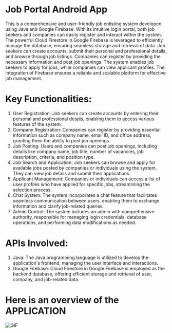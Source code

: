 # Job Portal Android App

This is a comprehensive and user-friendly job enlisting system developed using Java and Google Firebase. With its intuitive login portal, both job seekers and companies can easily register and interact within the system. The powerful Cloud Firestore in Google Firebase is leveraged to efficiently manage the database, ensuring seamless storage and retrieval of data. Job seekers can create accounts, submit their personal and professional details, and browse through job listings. Companies can register by providing the necessary information and post job openings. The system enables job seekers to apply for jobs, while companies can view applicant profiles. The integration of Firebase ensures a reliable and scalable platform for effective job management.

# Key Functionalities:

1. User Registration: Job seekers can create accounts by entering their personal and professional details, enabling them to access various features of the system.
2. Company Registration: Companies can register by providing essential information such as company name, email ID, and office address, granting them the ability to post job openings.
3. Job Posting: Users and companies can post job openings, including details like company name, job title, number of vacancies, job description, criteria, and position type.
4. Job Search and Application: Job seekers can browse and apply for available jobs posted by companies or individuals using the system. They can view job details and submit their applications.
5. Applicant Management: Companies or individuals can access a list of user profiles who have applied for specific jobs, streamlining the selection process.
6. Chat System: The system incorporates a chat feature that facilitates seamless communication between users, enabling them to exchange information and clarify job-related queries.
7. Admin Control: The system includes an admin with comprehensive authority, responsible for managing login credentials, database operations, and performing data modifications as needed.

# APIs Involved:

1. Java: The Java programming language is utilized to develop the application's frontend, managing the user interface and interactions.
2. Google Firebase: Cloud Firestore in Google Firebase is employed as the backend database, offering efficient storage and retrieval of user, company, and job-related data

# Here is an overview of the APPLICATION

![GIF](https://github.com/govind978/Job-Stack-Application/assets/68467567/c06e4108-df4c-4b36-9e53-1e8badb5e462)
